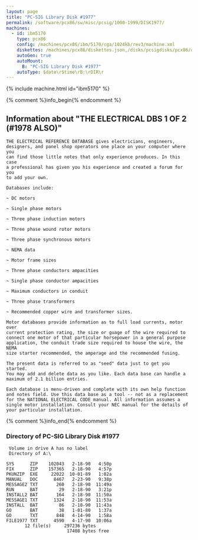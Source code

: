 ```yaml
---
layout: page
title: "PC-SIG Library Disk #1977"
permalink: /software/pcx86/sw/misc/pcsig/1000-1999/DISK1977/
machines:
  - id: ibm5170
    type: pcx86
    config: /machines/pcx86/ibm/5170/cga/1024kb/rev3/machine.xml
    diskettes: /machines/pcx86/diskettes.json,/disks/pcsigdisks/pcx86/diskettes.json
    autoGen: true
    autoMount:
      B: "PC-SIG Library Disk #1977"
    autoType: $date\r$time\rB:\rDIR\r
---
```


{% include machine.html id="ibm5170" %}

{% comment %}info_begin{% endcomment %}

## Information about "THE ELECTRICAL DBS 1 OF 2 (#1978 ALSO)"

    THE ELECTRICAL REFERENCE DATABASE gives electricians, engineers,
    designers, and panel shop operators one place on your computer where you
    can find those little notes that only experience produces. In this case
    a professional has given you his experience and created a forum for you
    to add your own.
    
    Databases include:
    
    ~ DC motors
    
    ~ Single phase motors
    
    ~ Three phase induction motors
    
    ~ Three phase wound rotor motors
    
    ~ Three phase synchronous motors
    
    ~ NEMA data
    
    ~ Motor frame sizes
    
    ~ Three phase conductors ampacities
    
    ~ Single phase conductor ampacities
    
    ~ Maximum conductors in conduit
    
    ~ Three phase transformers
    
    ~ Recommended copper wire and transformer sizes.
    
    Motor databases provide information as to full load currents, motor over
    current protection rating, the size or guage of the wire required to
    connect one motor of that particular horsepower in a general purpose
    application, the conduit trade size required to house the wire, the NEMA
    size starter recommended, the amperage and the recommended fusing.
    
    The present data is referred to as "seed" data just to get you started.
    You may add and delete data as you like. Each data base can handle a
    maximum of 2.1 billion entries.
    
    Each database is menu-driven and complete with its own help function
    and notes field. Use this data base as a tool -- not as a replacement
    for the NATIONAL ELECTRICAL CODE manual. All information assumes a
    single motor installation. Consult your NEC manual for the details of
    your particular installation.
{% comment %}info_end{% endcomment %}


### Directory of PC-SIG Library Disk #1977

     Volume in drive A has no label
     Directory of A:\

    SYS      ZIP    102043   2-18-90   4:50p
    FIX      ZIP    157365   2-18-90   4:57p
    PKUNZIP  EXE     22022  10-01-89   1:02a
    MANUAL   DOC      8467   2-23-90   9:38p
    MESSAGE2 TXT       260   2-18-90  11:49a
    RUN      BAT        29   2-18-90   3:21p
    INSTALL2 BAT       164   2-18-90  11:50a
    MESSAGE1 TXT      1324   2-18-90  11:53a
    INSTALL  BAT        86   2-18-90  11:43a
    GO       BAT        38   1-01-80   1:37a
    GO       TXT       848   4-14-90   1:58a
    FILE1977 TXT      4590   4-17-90  10:06a
           12 file(s)     297236 bytes
                           17408 bytes free
